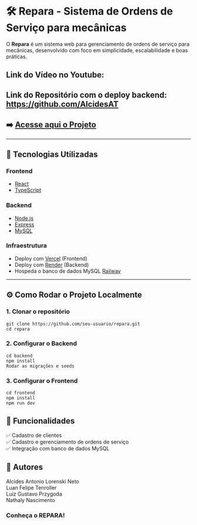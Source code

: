# 🛠️ Repara - Sistema de Ordens de Serviço para mecânicas

O **Repara** é um sistema web para gerenciamento de ordens de serviço para mecânicas, desenvolvido com foco em simplicidade, escalabilidade e boas práticas.  

## Link do Vídeo no Youtube: 
## Link do Repositório com o deploy backend: https://github.com/AlcidesAT

## ➡️ [Acesse aqui o Projeto](https://repara-ten.vercel.app/)
---

## 🚀 Tecnologias Utilizadas

### Frontend
- [React](https://reactjs.org/)
- [TypeScript](https://www.typescriptlang.org/)

### Backend
- [Node.js](https://nodejs.org/)
- [Express](https://expressjs.com/)
- [MySQL](https://www.mysql.com/)

### Infraestrutura
- Deploy com [Vercel](https://vercel.com/) (Frontend)
- Deploy com [Render](https://render.com/) (Backend)
- Hospeda o banco de dados MySQL [Railway](https://railway.com/)
---

## ⚙️ Como Rodar o Projeto Localmente

### 1. Clonar o repositório
```
git clone https://github.com/seu-usuario/repara.git
cd repara
```
### 2. Configurar o Backend
```
cd backend
npm install
Rodar as migrações e seeds
```
### 3. Configurar o Frontend
```
cd frontend
npm install
npm run dev
```

## 📌 Funcionalidades
✅ Cadastro de clientes\
✅ Cadastro e gerenciamento de ordens de serviço\
✅ Integração com banco de dados MySQL

## 👥 Autores
Alcides Antonio Lorenski Neto\
Luan Felipe Tenroller\
Luiz Gustavo Przygoda\
Nathaly Nascimento

### Conheça o REPARA!
